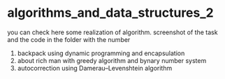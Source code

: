 # algorithms_and_data_structures_2


you can check here some realization of algorithm.
screenshot of the task and the code in the folder with the number
1) backpack using dynamic programming and encapsulation
2) about rich man with greedy algorithm and bynary number system
3) autocorrection using Damerau–Levenshtein algorithm
